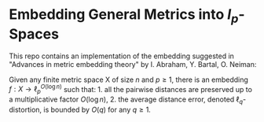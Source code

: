 # Embedding General Metrics into $l_p$-Spaces

This repo contains an implementation of the embedding suggested in "Advances in metric embedding theory" by I. Abraham, Y. Bartal, O. Neiman:

Given any finite metric space X of size $n$ and $p \geq 1$, there is an embedding $f: X \to \ell_p^{O(\log n)}$ such that: 1. all the pairwise distances are preserved up to a multiplicative factor $O(\log n)$, 2. the average distance error, denoted $\ell_q$-distortion, is bounded by $O(q)$ for any $q\geq 1$.
